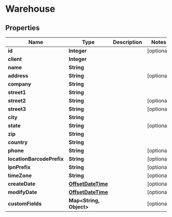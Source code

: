 
# Warehouse

## Properties
Name | Type | Description | Notes
------------ | ------------- | ------------- | -------------
**id** | **Integer** |  |  [optional]
**client** | **Integer** |  | 
**name** | **String** |  | 
**address** | **String** |  |  [optional]
**company** | **String** |  | 
**street1** | **String** |  | 
**street2** | **String** |  |  [optional]
**street3** | **String** |  |  [optional]
**city** | **String** |  | 
**state** | **String** |  |  [optional]
**zip** | **String** |  | 
**country** | **String** |  | 
**phone** | **String** |  |  [optional]
**locationBarcodePrefix** | **String** |  |  [optional]
**lpnPrefix** | **String** |  |  [optional]
**timeZone** | **String** |  |  [optional]
**createDate** | [**OffsetDateTime**](OffsetDateTime.md) |  |  [optional]
**modifyDate** | [**OffsetDateTime**](OffsetDateTime.md) |  |  [optional]
**customFields** | **Map&lt;String, Object&gt;** |  |  [optional]



